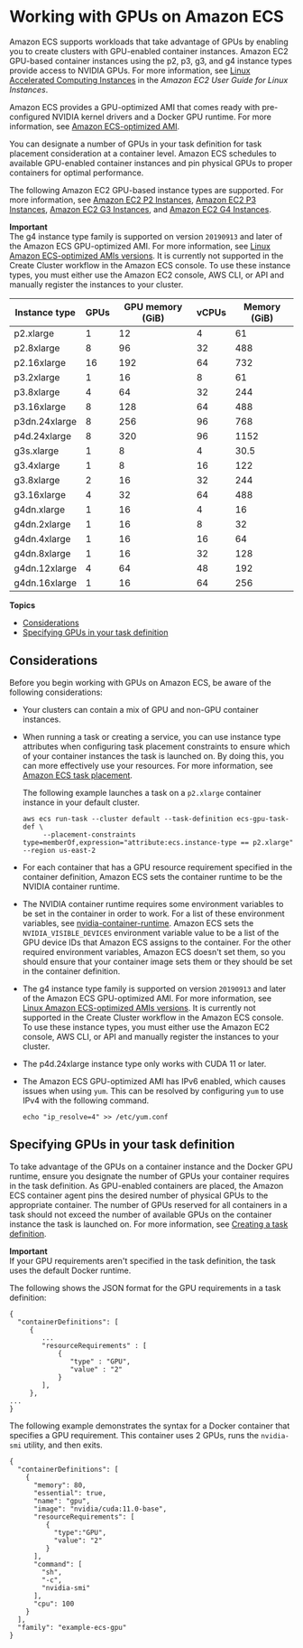 # Working with GPUs on Amazon ECS<a name="ecs-gpu"></a>

Amazon ECS supports workloads that take advantage of GPUs by enabling you to create clusters with GPU\-enabled container instances\. Amazon EC2 GPU\-based container instances using the p2, p3, g3, and g4 instance types provide access to NVIDIA GPUs\. For more information, see [Linux Accelerated Computing Instances](https://docs.aws.amazon.com/AWSEC2/latest/UserGuide/accelerated-computing-instances.html) in the *Amazon EC2 User Guide for Linux Instances*\.

Amazon ECS provides a GPU\-optimized AMI that comes ready with pre\-configured NVIDIA kernel drivers and a Docker GPU runtime\. For more information, see [Amazon ECS\-optimized AMI](ecs-optimized_AMI.md)\.

You can designate a number of GPUs in your task definition for task placement consideration at a container level\. Amazon ECS schedules to available GPU\-enabled container instances and pin physical GPUs to proper containers for optimal performance\. 

The following Amazon EC2 GPU\-based instance types are supported\. For more information, see [Amazon EC2 P2 Instances](https://aws.amazon.com/ec2/instance-types/p2/), [Amazon EC2 P3 Instances](https://aws.amazon.com/ec2/instance-types/p3/), [Amazon EC2 G3 Instances](https://aws.amazon.com/ec2/instance-types/g3/), and [Amazon EC2 G4 Instances](https://aws.amazon.com/ec2/instance-types/g4/)\.

**Important**  
The g4 instance type family is supported on version `20190913` and later of the Amazon ECS GPU\-optimized AMI\. For more information, see [Linux Amazon ECS\-optimized AMIs versions](ecs-ami-versions.md#ecs-ami-versions-linux)\. It is currently not supported in the Create Cluster workflow in the Amazon ECS console\. To use these instance types, you must either use the Amazon EC2 console, AWS CLI, or API and manually register the instances to your cluster\.


|  Instance type  |  GPUs  |  GPU memory \(GiB\)  |  vCPUs  |  Memory \(GiB\)  | 
| --- | --- | --- | --- | --- | 
|  p2\.xlarge  |  1  |  12  |  4  |  61  | 
|  p2\.8xlarge  |  8  |  96  |  32  |  488  | 
|  p2\.16xlarge  |  16  |  192  |  64  |  732  | 
|  p3\.2xlarge  |  1  |  16  |  8  |  61  | 
|  p3\.8xlarge  |  4  |  64  |  32  |  244  | 
|  p3\.16xlarge  |  8  |  128  |  64  |  488  | 
|  p3dn\.24xlarge  |  8  |  256  |  96  |  768  | 
|  p4d\.24xlarge  | 8 | 320 | 96 | 1152 | 
|  g3s\.xlarge  | 1 | 8 | 4 | 30\.5 | 
|  g3\.4xlarge  | 1 | 8 | 16 | 122 | 
|  g3\.8xlarge  | 2 | 16 | 32 | 244 | 
|  g3\.16xlarge  | 4 | 32 | 64 | 488 | 
|  g4dn\.xlarge  | 1 | 16 | 4 | 16 | 
|  g4dn\.2xlarge  | 1 | 16 | 8 | 32 | 
|  g4dn\.4xlarge  | 1 | 16 | 16 | 64 | 
|  g4dn\.8xlarge  | 1 | 16 | 32 | 128 | 
|  g4dn\.12xlarge  | 4 | 64 | 48 | 192 | 
|  g4dn\.16xlarge  | 1 | 16 | 64 | 256 | 

**Topics**
+ [Considerations](#gpu-considerations)
+ [Specifying GPUs in your task definition](#ecs-gpu-specifying)

## Considerations<a name="gpu-considerations"></a>

Before you begin working with GPUs on Amazon ECS, be aware of the following considerations:
+ Your clusters can contain a mix of GPU and non\-GPU container instances\. 
+ When running a task or creating a service, you can use instance type attributes when configuring task placement constraints to ensure which of your container instances the task is launched on\. By doing this, you can more effectively use your resources\. For more information, see [Amazon ECS task placement](task-placement.md)\.

  The following example launches a task on a `p2.xlarge` container instance in your default cluster\.

  ```
  aws ecs run-task --cluster default --task-definition ecs-gpu-task-def \
       --placement-constraints type=memberOf,expression="attribute:ecs.instance-type == p2.xlarge" --region us-east-2
  ```
+ For each container that has a GPU resource requirement specified in the container definition, Amazon ECS sets the container runtime to be the NVIDIA container runtime\.
+ The NVIDIA container runtime requires some environment variables to be set in the container in order to work\. For a list of these environment variables, see [nvidia\-container\-runtime](https://github.com/NVIDIA/nvidia-container-runtime)\. Amazon ECS sets the `NVIDIA_VISIBLE_DEVICES` environment variable value to be a list of the GPU device IDs that Amazon ECS assigns to the container\. For the other required environment variables, Amazon ECS doesn't set them, so you should ensure that your container image sets them or they should be set in the container definition\.
+ The g4 instance type family is supported on version `20190913` and later of the Amazon ECS GPU\-optimized AMI\. For more information, see [Linux Amazon ECS\-optimized AMIs versions](ecs-ami-versions.md#ecs-ami-versions-linux)\. It is currently not supported in the Create Cluster workflow in the Amazon ECS console\. To use these instance types, you must either use the Amazon EC2 console, AWS CLI, or API and manually register the instances to your cluster\.
+ The p4d\.24xlarge instance type only works with CUDA 11 or later\.
+ The Amazon ECS GPU\-optimized AMI has IPv6 enabled, which causes issues when using `yum`\. This can be resolved by configuring `yum` to use IPv4 with the following command\.

  ```
  echo "ip_resolve=4" >> /etc/yum.conf
  ```

## Specifying GPUs in your task definition<a name="ecs-gpu-specifying"></a>

To take advantage of the GPUs on a container instance and the Docker GPU runtime, ensure you designate the number of GPUs your container requires in the task definition\. As GPU\-enabled containers are placed, the Amazon ECS container agent pins the desired number of physical GPUs to the appropriate container\. The number of GPUs reserved for all containers in a task should not exceed the number of available GPUs on the container instance the task is launched on\. For more information, see [Creating a task definition](create-task-definition.md)\.

**Important**  
If your GPU requirements aren't specified in the task definition, the task uses the default Docker runtime\.

The following shows the JSON format for the GPU requirements in a task definition:

```
{
  "containerDefinitions": [
     {
        ...
        "resourceRequirements" : [
            {
               "type" : "GPU", 
               "value" : "2"
            }
        ],
     },
...
}
```

The following example demonstrates the syntax for a Docker container that specifies a GPU requirement\. This container uses 2 GPUs, runs the `nvidia-smi` utility, and then exits\.

```
{
  "containerDefinitions": [
    {
      "memory": 80,
      "essential": true,
      "name": "gpu",
      "image": "nvidia/cuda:11.0-base",
      "resourceRequirements": [
         {
           "type":"GPU",
           "value": "2"
         }
      ],
      "command": [
        "sh",
        "-c",
        "nvidia-smi"
      ],
      "cpu": 100
    }
  ],
  "family": "example-ecs-gpu"
}
```